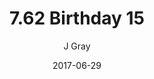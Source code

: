 ---
title: '7.62 Birthday 15'
alt: 'Mysteries of the Arcana'
date: '2017-06-29'
author: 'J Gray'
artist: 'Keira'
chapter: '7 Tales of the Arcana'
filler: false
---